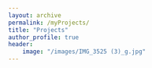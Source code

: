```yaml
---
layout: archive
permalink: /myProjects/
title: "Projects"
author_profile: true
header:
    image: "/images/IMG_3525 (3)_g.jpg"
---
```








